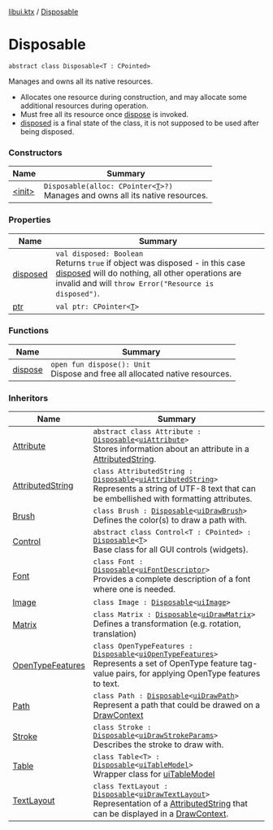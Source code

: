 [libui.ktx](../index.md) / [Disposable](./index.md)

# Disposable

`abstract class Disposable<T : CPointed>`

Manages and owns all its native resources.

* Allocates one resource during construction,
    and may allocate some additional resources during operation.
* Must free all its resource once [dispose](dispose.md) is invoked.
* [disposed](disposed.md) is a final state of the class, it is not supposed
    to be used after being disposed.

### Constructors

| Name | Summary |
|---|---|
| [&lt;init&gt;](-init-.md) | `Disposable(alloc: CPointer<`[`T`](index.md#T)`>?)`<br>Manages and owns all its native resources. |

### Properties

| Name | Summary |
|---|---|
| [disposed](disposed.md) | `val disposed: Boolean`<br>Returns `true` if object was disposed - in this case [disposed](disposed.md) will do nothing, all other operations are invalid and will `throw Error("Resource is disposed")`. |
| [ptr](ptr.md) | `val ptr: CPointer<`[`T`](index.md#T)`>` |

### Functions

| Name | Summary |
|---|---|
| [dispose](dispose.md) | `open fun dispose(): Unit`<br>Dispose and free all allocated native resources. |

### Inheritors

| Name | Summary |
|---|---|
| [Attribute](../-attribute/index.md) | `abstract class Attribute : `[`Disposable`](./index.md)`<`[`uiAttribute`](../../libui/ui-attribute.md)`>`<br>Stores information about an attribute in a [AttributedString](../-attributed-string/index.md). |
| [AttributedString](../-attributed-string/index.md) | `class AttributedString : `[`Disposable`](./index.md)`<`[`uiAttributedString`](../../libui/ui-attributed-string.md)`>`<br>Represents a string of UTF-8 text that can be embellished with formatting attributes. |
| [Brush](../-brush/index.md) | `class Brush : `[`Disposable`](./index.md)`<`[`uiDrawBrush`](../../libui/ui-draw-brush/index.md)`>`<br>Defines the color(s) to draw a path with. |
| [Control](../-control/index.md) | `abstract class Control<T : CPointed> : `[`Disposable`](./index.md)`<`[`T`](../-control/index.md#T)`>`<br>Base class for all GUI controls (widgets). |
| [Font](../-font/index.md) | `class Font : `[`Disposable`](./index.md)`<`[`uiFontDescriptor`](../../libui/ui-font-descriptor/index.md)`>`<br>Provides a complete description of a font where one is needed. |
| [Image](../-image/index.md) | `class Image : `[`Disposable`](./index.md)`<`[`uiImage`](../../libui/ui-image.md)`>` |
| [Matrix](../-matrix/index.md) | `class Matrix : `[`Disposable`](./index.md)`<`[`uiDrawMatrix`](../../libui/ui-draw-matrix/index.md)`>`<br>Defines a transformation (e.g. rotation, translation) |
| [OpenTypeFeatures](../-open-type-features/index.md) | `class OpenTypeFeatures : `[`Disposable`](./index.md)`<`[`uiOpenTypeFeatures`](../../libui/ui-open-type-features.md)`>`<br>Represents a set of OpenType feature tag-value pairs, for applying OpenType features to text. |
| [Path](../-path/index.md) | `class Path : `[`Disposable`](./index.md)`<`[`uiDrawPath`](../../libui/ui-draw-path.md)`>`<br>Represent a path that could be drawed on a [DrawContext](../-draw-context.md) |
| [Stroke](../-stroke/index.md) | `class Stroke : `[`Disposable`](./index.md)`<`[`uiDrawStrokeParams`](../../libui/ui-draw-stroke-params/index.md)`>`<br>Describes the stroke to draw with. |
| [Table](../-table/index.md) | `class Table<T> : `[`Disposable`](./index.md)`<`[`uiTableModel`](../../libui/ui-table-model.md)`>`<br>Wrapper class for [uiTableModel](../../libui/ui-table-model.md) |
| [TextLayout](../-text-layout/index.md) | `class TextLayout : `[`Disposable`](./index.md)`<`[`uiDrawTextLayout`](../../libui/ui-draw-text-layout.md)`>`<br>Representation of a [AttributedString](../-attributed-string/index.md) that can be displayed in a [DrawContext](../-draw-context.md). |
